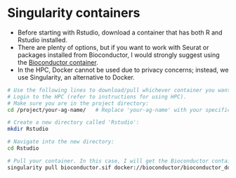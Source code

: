# Singularity containers
- Before starting with Rstudio, download a container that has both R and Rstudio installed.
- There are plenty of options, but if you want to work with Seurat or packages installed from Bioconductor, I would strongly suggest using the [Bioconductor container](https://hub.docker.com/r/bioconductor/bioconductor_docker).
- In the HPC, Docker cannot be used due to privacy concerns; instead, we use Singularity, an alternative to Docker.

```bash
# Use the following lines to download/pull whichever container you want to use. Here, I am pulling the latest version of the Bioconductor container:
# Login to the HPC (refer to instructions for using HPC).
# Make sure you are in the project directory:
cd /project/your-ag-name/   # Replace 'your-ag-name' with your specific project name, e.g., /project/ag-georgiev/

# Create a new directory called 'Rstudio':
mkdir Rstudio

# Navigate into the new directory:
cd Rstudio

# Pull your container. In this case, I will get the Bioconductor container and save it as 'bioconductor.sif':
singularity pull bioconductor.sif docker://bioconductor/bioconductor_docker

